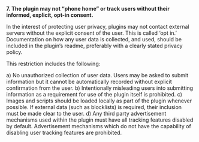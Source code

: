 **7. The plugin may not “phone home” or track users without their informed, explicit, opt-in consent.**

In the interest of protecting user privacy, plugins may not contact external servers without the explicit consent of the user. This is called ‘opt in.’  Documentation on how any user data is collected, and used, should be included in the plugin’s readme, preferably with a clearly stated privacy policy.

This restriction includes the following:

a) No unauthorized collection of user data. Users may be asked to submit information but it cannot be automatically recorded without  explicit confirmation from the user. 
b) Intentionally misleading users into submitting information as a requirement for use of the plugin itself is prohibited.
c) Images and scripts should be loaded locally as part of the plugin whenever possible. If external data (such as blocklists) is required, their inclusion must be made clear to the user.
d) Any third party advertisement mechanisms used within the plugin must  have all tracking features disabled by default. Advertisement mechanisms which do not have the capability of disabling user tracking features are prohibited.
